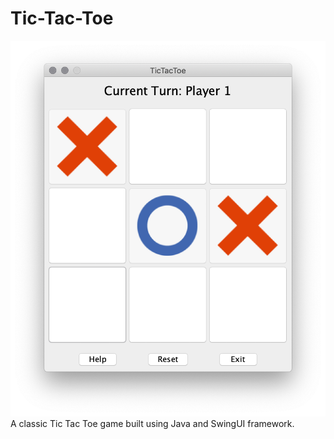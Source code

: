 # Tic-Tac-Toe
![Main Game Window](gameboard.png)
A classic Tic Tac Toe game built using Java and SwingUI framework.

